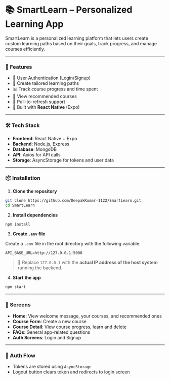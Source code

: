 # 📚 SmartLearn – Personalized Learning App

SmartLearn is a personalized learning platform that lets users create custom learning paths based on their goals, track progress, and manage courses efficiently.

---

### 🚀 Features

- 📌 User Authentication (Login/Signup)
- 🧠 Create tailored learning paths
- 📊 Track course progress and time spent
- 🎯 View recommended courses
- 🔄 Pull-to-refresh support
- 📱 Built with **React Native** (Expo)

---

### 🛠️ Tech Stack

- **Frontend**: React Native + Expo
- **Backend**: Node.js, Express
- **Database**: MongoDB
- **API**: Axios for API calls
- **Storage**: AsyncStorage for tokens and user data

---

### 📦 Installation

1. **Clone the repository**

```bash
git clone https://github.com/DeepakKumar-1122/SmartLearn.git
cd SmartLearn
```

2. **Install dependencies**

```bash
npm install
```

3. **Create `.env` file**

Create a `.env` file in the root directory with the following variable:

```
API_BASE_URL=http://127.0.0.1:5000
```

> 🔁 Replace `127.0.0.1` with the **actual IP address of the host system** running the backend.

4. **Start the app**

```bash
npm start
```

---

### 📱 Screens

- **Home**: View welcome message, your courses, and recommended ones
- **Course Form**: Create a new course
- **Course Detail**: View course progress, learn and delete
- **FAQs**: General app-related questions
- **Auth Screens**: Login and Signup

---

### 🔐 Auth Flow

- Tokens are stored using `AsyncStorage`
- Logout button clears token and redirects to login screen
